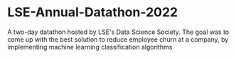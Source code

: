 # LSE-Annual-Datathon-2022
A two-day datathon hosted by LSE's Data Science Society.
The goal was to come up with the best solution to reduce employee churn at a company, by implementing machine learning classification algorithms
